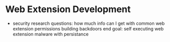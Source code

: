 # Web Extension Development

- security research questions:
    how much info can I get with common web extension permissions
    building backdoors
    end goal: self executing web extension malware with persistance





